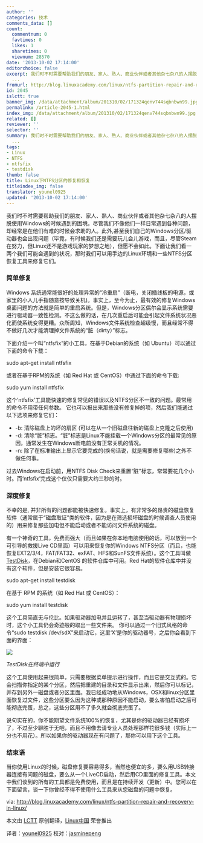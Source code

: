 ```yaml
---
author: ''
categories: 技术
comments_data: []
count:
  commentnum: 0
  favtimes: 0
  likes: 1
  sharetimes: 0
  viewnum: 28570
date: '2013-10-02 17:14:00'
editorchoice: false
excerpt: 我们时不时需要帮助我们的朋友、家人、熟人、商业伙伴或者其他杂七杂八的人摆脱使用Windows的时候遇到的困境。尽管我们不像他们一样日常遇到各种问题，却经常是在他们有难的时候会求助的人。此外,甚至我们自己的Wind
  ...
fromurl: http://blog.linuxacademy.com/linux/ntfs-partition-repair-and-recovery-in-linux/
id: 2045
islctt: true
banner_img: /data/attachment/album/201310/02/171324qenv744sqbnbwn99.jpg
permalink: /article-2045-1.html
index_img: /data/attachment/album/201310/02/171324qenv744sqbnbwn99.jpg.thumb.jpg
related: []
reviewer: ''
selector: ''
summary: 我们时不时需要帮助我们的朋友、家人、熟人、商业伙伴或者其他杂七杂八的人摆脱使用Windows的时候遇到的困境。尽管我们不像他们一样日常遇到各种问题，却经常是在他们有难的时候会求助的人。此外,甚至我们自己的Wind
  ...
tags:
- Linux
- NTFS
- ntfsfix
- testdisk
thumb: false
title: Linux下NTFS分区的修复和恢复
titleindex_img: false
translator: younel0925
updated: '2013-10-02 17:14:00'
---
```


我们时不时需要帮助我们的朋友、家人、熟人、商业伙伴或者其他杂七杂八的人摆脱使用Windows的时候遇到的困境。尽管我们不像他们一样日常遇到各种问题，却经常是在他们有难的时候会求助的人。此外,甚至我们自己的Windows分区/驱动器也会出现问题（毕竟，有时候我们还是需要玩儿会儿游戏，而且，尽管Steam在努力，但Linux还不是游戏玩家的梦想之地），但愿不会如此。下面让我们看一两个我们可能会遇到的状况，那时我们可以用手边的Linux环境和一些NTFS分区恢复工具来修复它们。


### **简单修复**


Windows 系统通常能很好的处理异常的“冷重启”（断电，关闭插线板的电源，或家里的小人儿手指随意按导致关机)。事实上，至今为止，最有效的修复Windows桌面问题的方法就是简单的重启系统。但是，Windows分区偶尔会显示系统需要进行驱动器一致性检测。不这么做的话，在几次重启后可能会引起文件系统状况恶化而使系统变得更糟。众所周知，Windows文件系统检查超级慢，而且经常不得不做好几次才能清理掉文件系统的“脏（dirty）”标志。


下面介绍一个叫“ntfsfix”的小工具，在基于Debian的系统（如 Ubuntu）可以通过下面的命令下载：


sudo apt-get install ntfsfix


或者在基于RPM的系统（如 Red Hat 或 CentOS）中通过下面的命令下载:


sudo yum install ntfsfix


这个‘ntfsfix’工具能快速的修复常见的错误以及NTFS分区不一致的问题。最常用的命令不用带任何参数。 它也可以报出来那些没有修复掉的项，然后我们能通过以下选项来修复它们：


* -b: 清除磁盘上的坏的扇区 (可以在从一个旧磁盘往新的磁盘上克隆之后使用)
* -d: 清除“脏”标志。“脏”标志是Linux不能挂载一个Windows分区的最常见的原因，通常发生在Windows断电前没有正常关机的情况。
* -n: 除了在标准输出上显示它要完成的(换句话说，就是需要修复哪些)之外不做任何事。


过去Windows在启动前，用NTFS Disk Check来重置“脏”标志，常常要花几个小时。而‘ntfsfix’完成这个仅仅只需要大约三秒的时。


### **深度修复**


不幸的是, 并非所有的问题都能被快速修复。事实上，有非常多的昂贵的磁盘恢复软件（通常属于“磁盘取证”类的软件，因为是在筛选损坏磁盘的时候调查人员使用的）用来修复那些加电但不能启动或者不能访问文件系统的磁盘。


有一个神奇的工具，免费而强大（而且如果在你本地电脑使用的话，可以放到一个可引导的救援Live CD里面）可以用来恢复你的Windows NTFS分区（而且，也能恢复EXT2/3/4，FAT/FAT32、exFAT、HFS和SunFS文件系统）。这个工具叫做[TestDisk](http://www.cgsecurity.org/wiki/TestDisk)，在Debian和CentOS 的软件仓库中可用。Red Hat的软件仓库中并没有这个软件，但是安装它很容易。


sudo apt-get install testdisk


在基于 RPM 的系统（如 Red Hat 或 CentOS）：


sudo yum install testdisk


这个工具简直无与伦比。如果驱动器加电并且运转了，甚至当驱动器有物理损坏时，这个小工具仍会奇迹般的取出一些文件来。 你可以通过一个旧式风格的命令“sudo testdisk /dev/sdX”来启动它，这里‘X’是你的驱动器号，之后你会看到下面的界面：


![](/data/attachment/album/201310/02/171324qenv744sqbnbwn99.jpg)


*TestDisk在终端中运行*


这个工具使用起来很简单，只需要根据菜单提示进行操作，而且它是交互式的。它会扫描你指定的某个分区，然后把重建的目录和文件显示出来，然后你可以标记，并存到另外一磁盘或者分区里面。我已经成功地从Windows，OSX和linux分区里面恢复过文件，这些分区要么因为这种或那种原因不能启动，要么害怕启动之后可能彻底完蛋，总之，这些分区用不了多久就会彻底完蛋了。


说句实在的，你不能期望文件系统100%的恢复，尤其是你的驱动器已经有损坏了，不过至少聊胜于无吧，而且不用像去请专业人员处理那样花很多钱（实际上一分也不用花）。所以如果你的驱动器现在有问题了，那你可以用下这个工具。


### **结束语**


当你使用Linux的时候，磁盘修复要容易得多，当然也便宜的多，要么用USB转接器连接有问题的磁盘，要么从一个LiveCD启动，然后用CD里面的修复工具。本文中我们谈到的所有的工具都是免费使用，而且是在持续开发（更新）中。您可以在下面留言，谈一下你曾经不得不使用什么工具来从您磁盘的问题中恢复。


 


via: <http://blog.linuxacademy.com/linux/ntfs-partition-repair-and-recovery-in-linux/>


本文由 [LCTT](https://github.com/LCTT/TranslateProject) 原创翻译，[Linux中国](http://linux.cn/portal.php) 荣誉推出


译者：[younel0925](http://linux.cn/space/younel0925) 校对：[jasminepeng](http://linux.cn/space/jasminepeng)